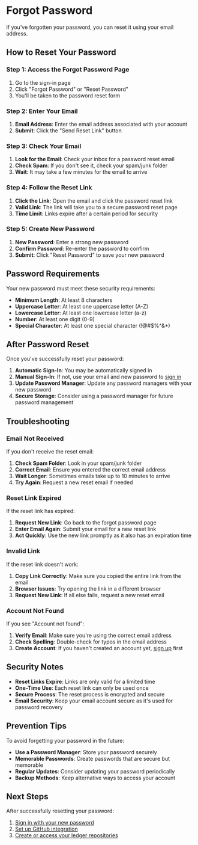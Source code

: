 # Forgot Password

If you've forgotten your password, you can reset it using your email address.

## How to Reset Your Password

### Step 1: Access the Forgot Password Page

1. Go to the sign-in page
2. Click "Forgot Password" or "Reset Password"
3. You'll be taken to the password reset form

### Step 2: Enter Your Email

1. **Email Address**: Enter the email address associated with your account
2. **Submit**: Click the "Send Reset Link" button

### Step 3: Check Your Email

1. **Look for the Email**: Check your inbox for a password reset email
2. **Check Spam**: If you don't see it, check your spam/junk folder
3. **Wait**: It may take a few minutes for the email to arrive

### Step 4: Follow the Reset Link

1. **Click the Link**: Open the email and click the password reset link
2. **Valid Link**: The link will take you to a secure password reset page
3. **Time Limit**: Links expire after a certain period for security

### Step 5: Create New Password

1. **New Password**: Enter a strong new password
2. **Confirm Password**: Re-enter the password to confirm
3. **Submit**: Click "Reset Password" to save your new password

## Password Requirements

Your new password must meet these security requirements:

- **Minimum Length**: At least 8 characters
- **Uppercase Letter**: At least one uppercase letter (A-Z)
- **Lowercase Letter**: At least one lowercase letter (a-z)
- **Number**: At least one digit (0-9)
- **Special Character**: At least one special character (!@#$%^&\*)

## After Password Reset

Once you've successfully reset your password:

1. **Automatic Sign-In**: You may be automatically signed in
2. **Manual Sign-In**: If not, use your email and new password to [sign in](sign-in.md)
3. **Update Password Manager**: Update any password managers with your new password
4. **Secure Storage**: Consider using a password manager for future password management

## Troubleshooting

### Email Not Received

If you don't receive the reset email:

1. **Check Spam Folder**: Look in your spam/junk folder
2. **Correct Email**: Ensure you entered the correct email address
3. **Wait Longer**: Sometimes emails take up to 10 minutes to arrive
4. **Try Again**: Request a new reset email if needed

### Reset Link Expired

If the reset link has expired:

1. **Request New Link**: Go back to the forgot password page
2. **Enter Email Again**: Submit your email for a new reset link
3. **Act Quickly**: Use the new link promptly as it also has an expiration time

### Invalid Link

If the reset link doesn't work:

1. **Copy Link Correctly**: Make sure you copied the entire link from the email
2. **Browser Issues**: Try opening the link in a different browser
3. **Request New Link**: If all else fails, request a new reset email

### Account Not Found

If you see "Account not found":

1. **Verify Email**: Make sure you're using the correct email address
2. **Check Spelling**: Double-check for typos in the email address
3. **Create Account**: If you haven't created an account yet, [sign up](sign-up.md) first

## Security Notes

- **Reset Links Expire**: Links are only valid for a limited time
- **One-Time Use**: Each reset link can only be used once
- **Secure Process**: The reset process is encrypted and secure
- **Email Security**: Keep your email account secure as it's used for password recovery

## Prevention Tips

To avoid forgetting your password in the future:

- **Use a Password Manager**: Store your password securely
- **Memorable Passwords**: Create passwords that are secure but memorable
- **Regular Updates**: Consider updating your password periodically
- **Backup Methods**: Keep alternative ways to access your account

## Next Steps

After successfully resetting your password:

1. [Sign in with your new password](sign-in.md)
2. [Set up GitHub integration](../configuration/github-setup.md)
3. [Create or access your ledger repositories](../getting-started/create-repository.md)

